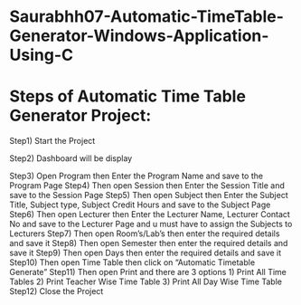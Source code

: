 # Saurabhh07-Automatic-TimeTable-Generator-Windows-Application-Using-C
# Steps of Automatic Time Table Generator Project:
Step1) Start the Project

Step2) Dashboard will be display

Step3) Open Program then Enter the Program Name and save to the Program Page
Step4) Then open Session then Enter the Session Title and save to the Session Page
Step5) Then open Subject then Enter the Subject Title, Subject type, Subject Credit Hours and save to the 
Subject Page
Step6) Then open Lecturer then Enter the Lecturer Name, Lecturer Contact No and save to the Lecturer Page
and u must have to assign the Subjects to Lecturers
Step7) Then open Room’s/Lab’s then enter the required details and save it
Step8) Then open Semester then enter the required details and save it
Step9) Then open Days then enter the required details and save it
Step10) Then open Time Table then click on “Automatic Timetable Generate”
Step11) Then open Print and there are 3 options 1) Print All Time Tables 2) Print Teacher Wise Time Table 3) 
Print All Day Wise Time Table
Step12) Close the Project

